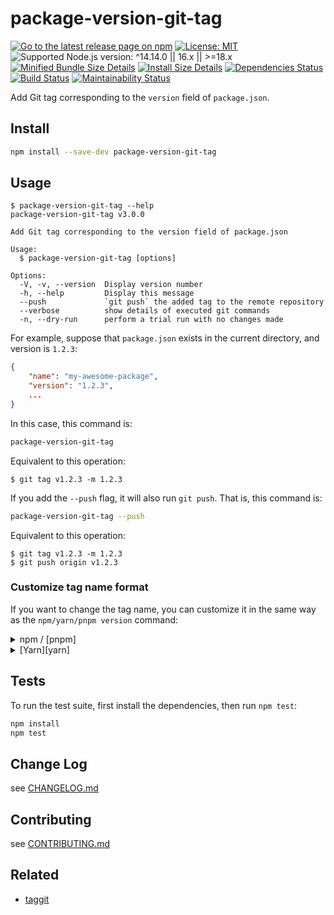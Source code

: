 # package-version-git-tag

[![Go to the latest release page on npm](https://img.shields.io/npm/v/package-version-git-tag.svg)][npm]
[![License: MIT](https://img.shields.io/static/v1?label=license&message=MIT&color=green)][github-license]
![Supported Node.js version: ^14.14.0 || 16.x || >=18.x](https://img.shields.io/static/v1?label=node&message=%5E14.14.0%20%7C%7C%2016.x%20%7C%7C%20%3E%3D18.x&color=brightgreen)
[![Minified Bundle Size Details](https://img.shields.io/bundlephobia/min/package-version-git-tag/3.0.0)](https://bundlephobia.com/result?p=package-version-git-tag@3.0.0)
[![Install Size Details](https://packagephobia.now.sh/badge?p=package-version-git-tag@3.0.0)](https://packagephobia.now.sh/result?p=package-version-git-tag@3.0.0)
[![Dependencies Status](https://david-dm.org/sounisi5011/package-version-git-tag/status.svg)](https://david-dm.org/sounisi5011/package-version-git-tag)
[![Build Status](https://github.com/sounisi5011/package-version-git-tag/actions/workflows/ci.yaml/badge.svg)](https://github.com/sounisi5011/package-version-git-tag/actions/workflows/ci.yaml?query=branch%3Amaster)
[![Maintainability Status](https://api.codeclimate.com/v1/badges/ac675a219746d53b79bc/maintainability)](https://codeclimate.com/github/sounisi5011/package-version-git-tag/maintainability)

[npm]: https://www.npmjs.com/package/package-version-git-tag
[github-license]: https://github.com/sounisi5011/package-version-git-tag/tree/v3.0.0/LICENSE

Add Git tag corresponding to the `version` field of `package.json`.

## Install

```sh
npm install --save-dev package-version-git-tag
```

## Usage

```console
$ package-version-git-tag --help
package-version-git-tag v3.0.0

Add Git tag corresponding to the version field of package.json

Usage:
  $ package-version-git-tag [options]

Options:
  -V, -v, --version  Display version number 
  -h, --help         Display this message 
  --push             `git push` the added tag to the remote repository 
  --verbose          show details of executed git commands 
  -n, --dry-run      perform a trial run with no changes made 
```

For example, suppose that `package.json` exists in the current directory, and version is `1.2.3`:

```json
{
    "name": "my-awesome-package",
    "version": "1.2.3",
    ...
}
```

In this case, this command is:

```sh
package-version-git-tag
```

Equivalent to this operation:

```console
$ git tag v1.2.3 -m 1.2.3
```

If you add the `--push` flag, it will also run `git push`. That is, this command is:

```sh
package-version-git-tag --push
```

Equivalent to this operation:

```console
$ git tag v1.2.3 -m 1.2.3
$ git push origin v1.2.3
```

### Customize tag name format

If you want to change the tag name, you can customize it in the same way as the `npm/yarn/pnpm version` command:

<details><summary>npm / [pnpm]</summary>
[pnpm]: https://pnpm.io/

If you want to run this command in npm or [pnpm], you can change the prefix of the git tag by using [`tag-version-prefix`](https://docs.npmjs.com/cli/v6/using-npm/config#tag-version-prefix).
You can change the configurations using the following commands:

```sh
# Set the tag prefix to "foo-bar-"
npm config set --location=project tag-version-prefix foo-bar-
# Or, if you are using pnpm, run the following command:
pnpm config set --location=project tag-version-prefix foo-bar-
```

> **Note**: Forgetting [the `--location` option](https://docs.npmjs.com/cli/v7/commands/npm-config#location) will change the user configuration.
> If you want to change the prefix only within your project, **do not forget the `--location` option**.
>
> If you are using npm v7.19 or earlier, or pnpm v7.20 or earlier, you need to edit the `.npmrc` file directly, because it does not support the `--location` option.

Alternatively, you can directly edit [the `.npmrc` file](https://docs.npmjs.com/cli/v6/configuring-npm/npmrc):

**`.npmrc`**
```ini
; Set the tag prefix to "foo-bar-"
tag-version-prefix = "foo-bar-"
```

After editing the `.npmrc` file, check the value using the `npm config get tag-version-prefix` command (or the `pnpm config get tag-version-prefix` command).
</details>

<details><summary>[Yarn][yarn]</summary>
[yarn]: https://yarnpkg.com

> **Note**: Currently, **[Yarn 2 and Yarn 3](https://github.com/yarnpkg/berry) is not supported**.

If you want to run this command in [yarn], [you can change the prefix of the git tag by using `version-tag-prefix`](https://classic.yarnpkg.com/lang/en/docs/cli/version/#toc-git-tags).
You can change the configuration by editing [the `.yarnrc` file](https://classic.yarnpkg.com/lang/en/docs/yarnrc/):

**`.yarnrc`**
```
# Set the tag prefix to "foo-bar-"
version-tag-prefix foo-bar-
```

After editing the `.yarnrc` file, check the value using the `yarn config get version-tag-prefix` command.

Alternatively, you can use [the `yarn config set` command](https://classic.yarnpkg.com/en/docs/cli/config#toc-yarn-config-set-g-global).

> **Note**: The `yarn config set` command updates the `.yarnrc` file in the home directory.
> If you want to change the prefix only within your project, you need to edit the `.yarnrc` file directly.

```sh
# Set the tag prefix to "foo-bar-"
yarn config set version-tag-prefix foo-bar-
```
</details>

## Tests

To run the test suite, first install the dependencies, then run `npm test`:

```sh
npm install
npm test
```

## Change Log

see [CHANGELOG.md](https://github.com/sounisi5011/package-version-git-tag/tree/v3.0.0/CHANGELOG.md)

## Contributing

see [CONTRIBUTING.md](https://github.com/sounisi5011/package-version-git-tag/tree/master/CONTRIBUTING.md)

## Related

* [taggit](https://github.com/okunishinishi/node-taggit)
